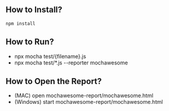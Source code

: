 ## How to Install?

```
npm install
```

## How to Run?
- npx mocha test/{filename}.js
- npx mocha test/*.js --reporter mochawesome

## How to Open the Report?
- (MAC) open mochawesome-report/mochawesome.html
- (Windows) start mochawesome-report/mochawesome.html